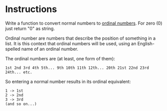 # Instructions

Write a function to convert normal numbers to [ordinal numbers](https://en.wikipedia.org/wiki/Ordinal_numeral). For zero (0) just return "0" as string.

Ordinal number are numbers that describe the position of something in a list.
It is this context that ordinal numbers will be used, using an English-spelled name of an ordinal number.

The ordinal numbers are (at least, one form of them):

```
1st 2nd 3rd 4th 5th... 9th 10th 11th 12th... 20th 21st 22nd 23rd 24th... etc.
```

So entering a normal number results in its ordinal equivalent:

```
1 -> 1st
2 -> 2nd
3 -> 3rd
(and so on...)
```
